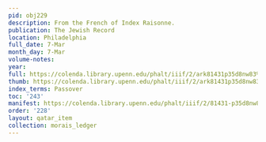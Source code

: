 ```yaml
---
pid: obj229
description: From the French of Index Raisonne.
publication: The Jewish Record
location: Philadelphia
full_date: 7-Mar
month_day: 7-Mar
volume-notes:
year:
full: https://colenda.library.upenn.edu/phalt/iiif/2/ark81431p35d8nw83%2FSHA256E-s7041068--26f5b2791fa7ec8f88b6cfa8a5d8361b1972daef74d077f97cb9f8cca5b0b879.jpeg/full/3500,/0/default.jpg
thumb: https://colenda.library.upenn.edu/phalt/iiif/2/ark81431p35d8nw83%2FSHA256E-s7041068--26f5b2791fa7ec8f88b6cfa8a5d8361b1972daef74d077f97cb9f8cca5b0b879.jpeg/full/!200,200/0/default.jpg
index_terms: Passover
toc: '243'
manifest: https://colenda.library.upenn.edu/phalt/iiif/2/81431-p35d8nw83/manifest
order: '228'
layout: qatar_item
collection: morais_ledger
---
```


